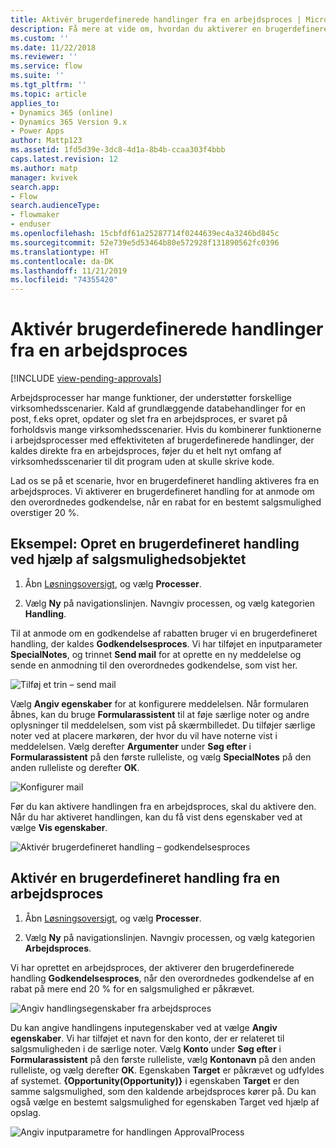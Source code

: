 ```yaml
---
title: Aktivér brugerdefinerede handlinger fra en arbejdsproces | MicrosoftDocs
description: Få mere at vide om, hvordan du aktiverer en brugerdefineret handling fra en arbejdsproces
ms.custom: ''
ms.date: 11/22/2018
ms.reviewer: ''
ms.service: flow
ms.suite: ''
ms.tgt_pltfrm: ''
ms.topic: article
applies_to:
- Dynamics 365 (online)
- Dynamics 365 Version 9.x
- Power Apps
author: Mattp123
ms.assetid: 1fd5d39e-3dc8-4d1a-8b4b-ccaa303f4bbb
caps.latest.revision: 12
ms.author: matp
manager: kvivek
search.app:
- Flow
search.audienceType:
- flowmaker
- enduser
ms.openlocfilehash: 15cbfdf61a25287714f0244639ec4a3246bd845c
ms.sourcegitcommit: 52e739e5d53464b80e572928f131890562fc0396
ms.translationtype: HT
ms.contentlocale: da-DK
ms.lasthandoff: 11/21/2019
ms.locfileid: "74355420"
---
```

# <a name="invoke-custom-actions-from-a-workflow"></a>Aktivér brugerdefinerede handlinger fra en arbejdsproces
[!INCLUDE [view-pending-approvals](includes/cc-rebrand.md)]

Arbejdsprocesser har mange funktioner, der understøtter forskellige virksomhedsscenarier. Kald af grundlæggende databehandlinger for en post, f.eks opret, opdater og slet fra en arbejdsproces, er svaret på forholdsvis mange virksomhedsscenarier. Hvis du kombinerer funktionerne i arbejdsprocesser med effektiviteten af brugerdefinerede handlinger, der kaldes direkte fra en arbejdsproces, føjer du et helt nyt omfang af virksomhedsscenarier til dit program uden at skulle skrive kode.  
  
 Lad os se på et scenarie, hvor en brugerdefineret handling aktiveres fra en arbejdsproces. Vi aktiverer en brugerdefineret handling for at anmode om den overordnedes godkendelse, når en rabat for en bestemt salgsmulighed overstiger 20 %.  
  
<a name="action"></a>   
## <a name="example-create-a-custom-action-using-the-opportunity-entity"></a>Eksempel: Opret en brugerdefineret handling ved hjælp af salgsmulighedsobjektet
  
1. Åbn [Løsningsoversigt](/powerapps/maker/model-driven-apps/advanced-navigation#solution-explorer), og vælg **Processer**.  
  
2.  Vælg **Ny** på navigationslinjen. Navngiv processen, og vælg kategorien **Handling**.  
  
 Til at anmode om en godkendelse af rabatten bruger vi en brugerdefineret handling, der kaldes **Godkendelsesproces**. Vi har tilføjet en inputparameter **SpecialNotes**, og trinnet **Send mail** for at oprette en ny meddelelse og sende en anmodning til den overordnedes godkendelse, som vist her.  
  
 ![Tilføj et trin – send mail](media/enable-custom-action-approval-proces-sadd-email.png "Tilføj et trin – send mail")  
  
 Vælg **Angiv egenskaber** for at konfigurere meddelelsen. Når formularen åbnes, kan du bruge **Formularassistent** til at føje særlige noter og andre oplysninger til meddelelsen, som vist på skærmbilledet. Du tilføjer særlige noter ved at placere markøren, der hvor du vil have noterne vist i meddelelsen. Vælg derefter **Argumenter** under **Søg efter**  i **Formularassistent** på den første rulleliste, og vælg **SpecialNotes** på den anden rulleliste og derefter **OK**.  
  
 ![Konfigurer mail](media/enable-custom-action-approval-process-setup-email.png "Konfigurer mail")  
  
 Før du kan aktivere handlingen fra en arbejdsproces, skal du aktivere den. Når du har aktiveret handlingen, kan du få vist dens egenskaber ved at vælge **Vis egenskaber**.  
  
 ![Aktivér brugerdefineret handling – godkendelsesproces](media/enable-custom-action-approval-process-activate-action.png "Aktivér brugerdefineret handling – godkendelsesproces")  
  
<a name="workflow"></a>   
## <a name="invoke-a-custom-action-from-a-workflow"></a>Aktivér en brugerdefineret handling fra en arbejdsproces  
  
1. Åbn [Løsningsoversigt](/powerapps/maker/model-driven-apps/advanced-navigation#solution-explorer), og vælg **Processer**.   
  
2.  Vælg **Ny** på navigationslinjen. Navngiv processen, og vælg kategorien **Arbejdsproces**.  
  
 Vi har oprettet en arbejdsproces, der aktiverer den brugerdefinerede handling **Godkendelsesproces**, når den overordnedes godkendelse af en rabat på mere end 20 % for en salgsmulighed er påkrævet.  
  
 ![Angiv handlingsegenskaber fra arbejdsproces](media/enable-custom-action-from-workflow.png "Angiv handlingsegenskaber fra arbejdsproces")  
  
 Du kan angive handlingens inputegenskaber ved at vælge **Angiv egenskaber**. Vi har tilføjet et navn for den konto, der er relateret til salgsmuligheden i de særlige noter. Vælg **Konto** under **Søg efter** i **Formularassistent** på den første rulleliste, vælg **Kontonavn** på den anden rulleliste, og vælg derefter **OK**. Egenskaben **Target** er påkrævet og udfyldes af systemet. **{Opportunity(Opportunity)}** i egenskaben **Target** er den samme salgsmulighed, som den kaldende arbejdsproces kører på. Du kan også vælge en bestemt salgsmulighed for egenskaben Target ved hjælp af opslag.  
  
 ![Angiv inputparametre for handlingen ApprovalProcess](media/enable-customaction-workflow-set-properties.png "Angiv inputparametre for handlingen ApprovalProcess")  
  



